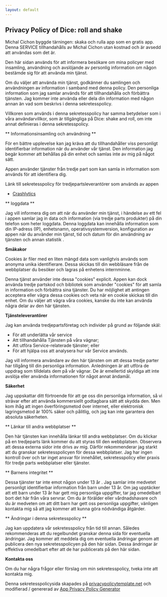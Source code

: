 ```yaml
---
layout: default
---
```


## Privacy Policy of Dice: roll and shake

Michal Cichon byggde tärningen: skaka och rulla app som en gratis app. Denna SERVICE tillhandahålls av Michal Cichon utan kostnad och är avsedd att användas som det är.

Den här sidan används för att informera besökare om mina policyer med insamling, användning och avslöjande av personlig information om någon bestämde sig för att använda min tjänst.

Om du väljer att använda min tjänst, godkänner du samlingen och användningen av information i samband med denna policy. Den personliga information som jag samlar används för att tillhandahålla och förbättra tjänsten. Jag kommer inte använda eller dela din information med någon annan än vad som beskrivs i denna sekretesspolicy.

Villkoren som används i denna sekretesspolicy har samma betydelser som i våra användarvillkor, som är tillgängliga på Dice: shake and roll, om inte annat definieras i denna sekretesspolicy.

** Informationsinsamling och användning **

För en bättre upplevelse kan jag kräva att du tillhandahåller viss personligt identifierbar information när du använder vår tjänst. Den information jag begär kommer att behållas på din enhet och samlas inte av mig på något sätt.

Appen använder tjänster från tredje part som kan samla in information som används för att identifiera dig.

Länk till sekretesspolicy för tredjepartsleverantörer som används av appen

* [Crashlytics](https://try.crashlytics.com/terms/privacy-policy.pdf)

** loggdata **

Jag vill informera dig om att när du använder min tjänst, i händelse av ett fel i appen samlar jag in data och information (via tredje parts produkter) på din telefon som heter loggdata. Denna loggdata kan innehålla information som din IP-adress (IP), enhetsnamn, operativsystemversion, konfiguration av appen när du använder min tjänst, tid och datum för din användning av tjänsten och annan statistik .

**Småkakor**

Cookies är filer med en liten mängd data som vanligtvis används som anonyma unika identifierare. Dessa skickas till din webbläsare från de webbplatser du besöker och lagras på enhetens internminne.

Denna tjänst använder inte dessa "cookies" explicit. Appen kan dock använda tredje partskod och bibliotek som använder "cookies" för att samla in information och förbättra sina tjänster. Du har möjlighet att antingen acceptera eller vägra dessa cookies och veta när en cookie skickas till din enhet. Om du väljer att vägra våra cookies, kanske du inte kan använda några delar av den här tjänsten.

**Tjänsteleverantörer**

Jag kan använda tredjepartsföretag och individer på grund av följande skäl:

* För att underlätta vår service
* Att tillhandahålla Tjänsten på våra vägnar;
* Att utföra Service-relaterade tjänster; eller
* För att hjälpa oss att analysera hur vår Service används.

Jag vill informera användare av den här tjänsten om att dessa tredje parter har tillgång till din personliga information. Anledningen är att utföra de uppdrag som tilldelats dem på vår vägnar. De är emellertid skyldiga att inte avslöja eller använda informationen för något annat ändamål.

**Säkerhet**

Jag uppskattar ditt förtroende för att ge oss din personliga information, så vi strävar efter att använda kommersiellt godtagbara sätt att skydda den. Men kom ihåg att ingen överföringsmetod över internet, eller elektronisk lagringsmetod är 100% säker och pålitlig, och jag kan inte garantera den absoluta säkerheten.

** Länkar till andra webbplatser **

Den här tjänsten kan innehålla länkar till andra webbplatser. Om du klickar på en tredjeparts länk kommer du att styras till den webbplatsen. Observera att dessa externa sidor inte drivs av mig. Därför rekommenderar jag starkt att du granskar sekretesspolicyen för dessa webbplatser. Jag har ingen kontroll över och tar inget ansvar för innehållet, sekretesspolicy eller praxis för tredje parts webbplatser eller tjänster.

** Barnens integritet **

Dessa tjänster tar inte emot någon under 13 år \. Jag samlar inte medvetet personligt identifierbar information från barn under 13 år. Om jag upptäcker att ett barn under 13 år har gett mig personliga uppgifter, tar jag omedelbart bort det här från våra servrar. Om du är förälder eller vårdnadshavare och du är medveten om att ditt barn har gett oss personliga uppgifter, vänligen kontakta mig så att jag kommer att kunna göra nödvändiga åtgärder.

** Ändringar i denna sekretesspolicy **

Jag kan uppdatera vår sekretesspolicy från tid till annan. Således rekommenderas att du regelbundet granskar denna sida för eventuella ändringar. Jag kommer att meddela dig om eventuella ändringar genom att publicera den nya sekretesspolicyen på den här sidan. Dessa ändringar är effektiva omedelbart efter att de har publicerats på den här sidan.

**Kontakta oss**

Om du har några frågor eller förslag om min sekretesspolicy, tveka inte att kontakta mig.

Denna sekretesspolicysida skapades på [privacypolicytemplate.net](https://privacypolicytemplate.net) och modifierad / genererad av [App Privacy Policy Generator](https://app-privacy-policy-generator.firebaseapp.com/)